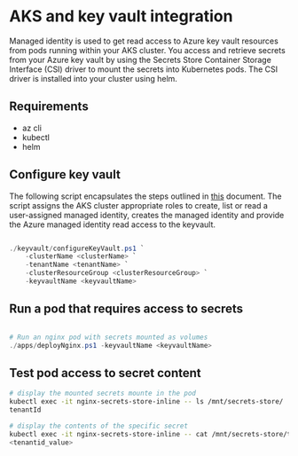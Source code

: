 # AKS and key vault integration

Managed identity is used to get read access to Azure key vault resources from pods running within your AKS cluster. You access and retrieve secrets from your Azure key vault by using the Secrets Store Container Storage Interface (CSI) driver to mount the secrets into Kubernetes pods. The CSI driver is installed into your cluster using helm.

## Requirements

* az cli
* kubectl
* helm

## Configure key vault

The following script encapsulates the steps outlined in [this](https://docs.microsoft.com/en-us/azure/key-vault/general/key-vault-integrate-kubernetes) document. The script assigns the AKS cluster appropriate roles to create, list or read a user-assigned managed identity, creates the managed identity and provide the Azure managed identity read access to the keyvault.

```powershell

./keyvault/configureKeyVault.ps1 `
    -clusterName <clusterName> `
    -tenantName <tenantName> `
    -clusterResourceGroup <clusterResourceGroup> `
    -keyvaultName <keyvaultName>
```

## Run a pod that requires access to secrets

``` powershell

# Run an nginx pod with secrets mounted as volumes
./apps/deployNginx.ps1 -keyvaultName <keyvaultName>

```
## Test pod access to secret content

```sh
# display the mounted secrets mounte in the pod
kubectl exec -it nginx-secrets-store-inline -- ls /mnt/secrets-store/
tenantId

# display the contents of the specific secret
kubectl exec -it nginx-secrets-store-inline -- cat /mnt/secrets-store/tenantId
<tenantid_value>
```